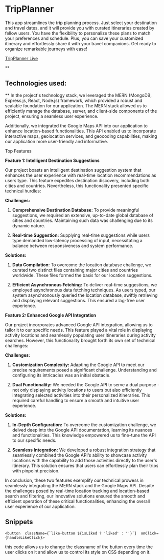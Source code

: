 
# TripPlanner


This app streamlines the trip planning process. Just select your destination and travel dates, and it will provide you with curated itineraries created by fellow users. You have the flexibility to personalize these plans to match your preferences and schedule. Plus, you can save your customized itinerary and effortlessly share it with your travel companions. Get ready to organize remarkable journeys with ease!



[TripPlanner Live](https://tripplanner-mern-1f758b15cb93.herokuapp.com/)

**

## Technologies used:

**
In the project's technology stack, we leveraged the MERN (MongoDB, Express.js, React, Node.js) framework, which provided a robust and scalable foundation for our application. The MERN stack allowed us to efficiently manage the database, server, and client-side components of the project, ensuring a seamless user experience.

Additionally, we integrated the Google Maps API into our application to enhance location-based functionalities. This API enabled us to incorporate interactive maps, geolocation services, and geocoding capabilities, making our application more user-friendly and informative.


Top Features 



**Feature 1: Intelligent Destination Suggestions**

Our project boasts an intelligent destination suggestion system that enhances the user experience with real-time location recommendations as users type. This feature expedites destination discovery, including both cities and countries. Nevertheless, this functionality presented specific technical hurdles:

**Challenges:**

1.  **Comprehensive Destination Database:** To provide meaningful suggestions, we required an extensive, up-to-date global database of cities and countries. Maintaining such data was challenging due to its dynamic nature.
    
2.  **Real-time Suggestion:** Supplying real-time suggestions while users type demanded low-latency processing of input, necessitating a balance between responsiveness and system performance.
    

**Solutions:**

1.  **Data Compilation:** To overcome the location database challenge, we curated two distinct files containing major cities and countries worldwide. These files formed the basis for our location suggestions.
    
2.  **Efficient Asynchronous Fetching:** To deliver real-time suggestions, we employed asynchronous data fetching techniques. As users typed, our system asynchronously queried the location database, swiftly retrieving and displaying relevant suggestions. This ensured a lag-free user experience.


**Feature 2: Enhanced Google API Integration**

Our project incorporates advanced Google API integration, allowing us to tailor it to our specific needs. This feature played a vital role in displaying activity locations and seamlessly populating user itineraries during activity searches. However, this functionality brought forth its own set of technical challenges:

**Challenges:**

1.  **Customization Complexity:** Adapting the Google API to meet our precise requirements posed a significant challenge. Understanding and configuring its intricacies was an initial obstacle.
    
2.  **Dual Functionality:** We needed the Google API to serve a dual purpose - not only displaying activity locations to users but also efficiently integrating selected activities into their personalized itineraries. This required careful handling to ensure a smooth and intuitive user experience.
    

**Solutions:**

1.  **In-Depth Configuration:** To overcome the customization challenge, we delved deep into the Google API documentation, learning its nuances and functionalities. This knowledge empowered us to fine-tune the API to our specific needs.
    
2.  **Seamless Integration:** We developed a robust integration strategy that seamlessly combined the Google API's ability to showcase activity locations with the capability to add those activities directly to the user's itinerary. This solution ensures that users can effortlessly plan their trips with pinpoint precision.

In conclusion, these two features exemplify our technical prowess in seamlessly integrating the MERN stack and the Google Maps API. Despite the challenges posed by real-time location tracking and location-based search and filtering, our innovative solutions ensured the smooth and efficient operation of these critical functionalities, enhancing the overall user experience of our application.

## Snippets

    <button  className={`like-button ${isLiked ? 'liked' : ''}`}  onClick={handleLikeClick}>
this code allows us to change the classname of the button every time the user clicks on it and allow us to control its style on CSS depending on it.


